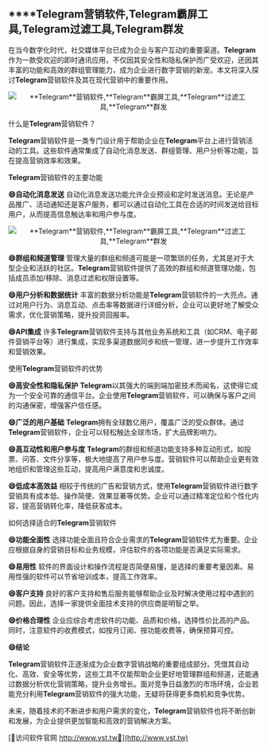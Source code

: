 ## ****Telegram**营销软件,**Telegram**霸屏工具,**Telegram**过滤工具,**Telegram**群发**

在当今数字化时代，社交媒体平台已成为企业与客户互动的重要渠道。**Telegram**作为一款受欢迎的即时通讯应用，不仅因其安全性和隐私保护而广受欢迎，还因其丰富的功能和高效的群组管理能力，成为企业进行数字营销的新宠。本文将深入探讨**Telegram**营销软件及其在现代营销中的重要作用。

 <center><img src="https://vst.tw/MP4/tuiguang/png/4.png" alt="**Telegram**营销软件,**Telegram**霸屏工具,**Telegram**过滤工具,**Telegram**群发"></center>

什么是**Telegram**营销软件？

**Telegram**营销软件是一类专门设计用于帮助企业在**Telegram**平台上进行营销活动的工具。这些软件通常集成了自动化消息发送、群组管理、用户分析等功能，旨在提高营销效率和效果。

**Telegram**营销软件的主要功能

**😄自动化消息发送**
自动化消息发送功能允许企业预设和定时发送消息。无论是产品推广、活动通知还是客户服务，都可以通过自动化工具在合适的时间发送给目标用户，从而提高信息触达率和用户参与度。

 <center><img src="https://vst.tw/MP4/tuiguang/png/2.png" alt="**Telegram**营销软件,**Telegram**霸屏工具,**Telegram**过滤工具,**Telegram**群发"></center>

**😄群组和频道管理**
管理大量的群组和频道可能是一项繁琐的任务，尤其是对于大型企业和活跃的社区。**Telegram**营销软件提供了高效的群组和频道管理功能，包括成员添加/移除、消息过滤和权限设置等。

**😄用户分析和数据统计**
丰富的数据分析功能是**Telegram**营销软件的一大亮点。通过对用户行为、消息互动、点击率等数据进行详细分析，企业可以更好地了解受众需求，优化营销策略，提升投资回报率。

**😄API集成**
许多**Telegram**营销软件支持与其他业务系统和工具（如CRM、电子邮件营销平台等）进行集成，实现多渠道数据同步和统一管理，进一步提升工作效率和营销效果。

使用**Telegram**营销软件的优势

**😄高安全性和隐私保护**
**Telegram**以其强大的端到端加密技术而闻名，这使得它成为一个安全可靠的通信平台。企业使用**Telegram**营销软件，可以确保与客户之间的沟通保密，增强客户信任感。

**😄广泛的用户基础**
**Telegram**拥有全球数亿用户，覆盖广泛的受众群体。通过**Telegram**营销软件，企业可以轻松触达全球市场，扩大品牌影响力。

**😄高互动性和用户参与度**
**Telegram**的群组和频道功能支持多种互动形式，如投票、问答、文件分享等，极大地提高了用户参与度。营销软件可以帮助企业更有效地组织和管理这些互动，提高用户满意度和忠诚度。

**😄低成本高效益**
相较于传统的广告和营销方式，使用**Telegram**营销软件进行数字营销具有成本低、操作简便、效果显著等优势。企业可以通过精准定位和个性化内容，提高营销转化率，降低获客成本。

如何选择适合的**Telegram**营销软件

**😄功能全面性**
选择功能全面且符合企业需求的**Telegram**营销软件尤为重要。企业应根据自身的营销目标和业务规模，评估软件的各项功能是否满足实际需求。

**😄易用性**
软件的界面设计和操作流程是否简便易懂，是选择的重要考量因素。易用性强的软件可以节省培训成本，提高工作效率。

**😄客户支持**
良好的客户支持和售后服务能够帮助企业及时解决使用过程中遇到的问题。因此，选择一家提供全面技术支持的供应商是明智之举。

**😄价格合理性**
企业应综合考虑软件的功能、品质和价格，选择性价比高的产品。同时，注意软件的收费模式，如按月订阅、按功能收费等，确保预算可控。

**😄结论**

**Telegram**营销软件正逐渐成为企业数字营销战略的重要组成部分。凭借其自动化、高效、安全等优势，这些工具不仅能帮助企业更好地管理群组和频道，还能通过数据分析优化营销策略，提升业务增长。面对竞争日益激烈的市场环境，企业若能充分利用**Telegram**营销软件的强大功能，无疑将获得更多商机和竞争优势。

未来，随着技术的不断进步和用户需求的变化，**Telegram**营销软件也将不断创新和发展，为企业提供更加智能和高效的营销解决方案。


[👻访问软件官网 http://www.vst.tw👻](http://www.vst.tw)
